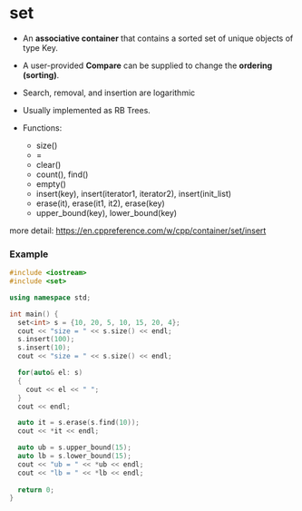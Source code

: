 # set

- An **associative container** that contains a sorted set of unique objects of
  type Key.

- A user-provided **Compare** can be supplied to change the **ordering
  (sorting)**.

- Search, removal, and insertion are logarithmic
- Usually implemented as RB Trees.
- Functions:
  - size()
  - =
  - clear()
  - count(), find()
  - empty()
  - insert(key), insert(iterator1, iterator2), insert(init_list)
  - erase(it), erase(it1, it2), erase(key)
  - upper_bound(key), lower_bound(key)

more detail: https://en.cppreference.com/w/cpp/container/set/insert

### Example
```c++
#include <iostream>
#include <set>

using namespace std;

int main() {
  set<int> s = {10, 20, 5, 10, 15, 20, 4};
  cout << "size = " << s.size() << endl;
  s.insert(100);
  s.insert(10);
  cout << "size = " << s.size() << endl;

  for(auto& el: s)
  {
    cout << el << " ";
  }
  cout << endl;

  auto it = s.erase(s.find(10));
  cout << *it << endl;

  auto ub = s.upper_bound(15);
  auto lb = s.lower_bound(15);
  cout << "ub = " << *ub << endl;
  cout << "lb = " << *lb << endl;
  
  return 0;
}

```
